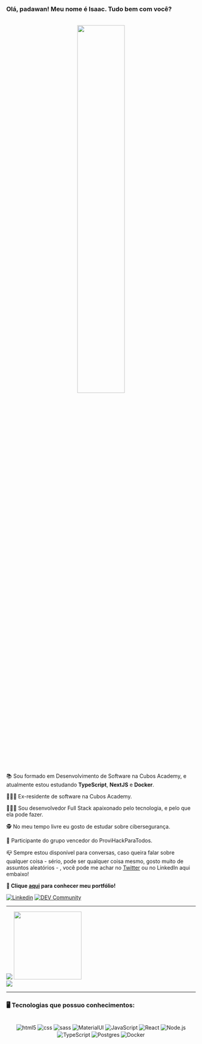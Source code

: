 
<h3>Olá, padawan! Meu nome é Isaac. Tudo bem com você?</h3>
</br>

<div align='center'>
<img src="https://c.tenor.com/7rMJZKO5CYYAAAAC/baby-yoda-hi.gif" width="50%" margin-bottom ='20px'/>
</div>

</br>

<div align='left'> 
    <p>📚 Sou formado em Desenvolvimento de Software na Cubos Academy, e atualmente estou estudando <strong>TypeScript</strong>, <strong>NextJS</strong> e <strong>Docker</strong>.</p>
    <p>👨🏽‍💻 Ex-residente de software na Cubos Academy.</p>
    <p>👨🏽‍🎓 Sou desenvolvedor Full Stack apaixonado pelo tecnologia, e pelo que ela pode fazer.</p>
    <p>🕵️ No meu tempo livre eu gosto de estudar sobre cibersegurança.</p>
    <p>🥇 Participante do grupo vencedor do ProviHackParaTodos.</p> 
    <p>📪 Sempre estou disponível para conversas, caso queira falar sobre qualquer coisa - sério, pode ser qualquer coisa mesmo, gosto muito de assuntos aleatórios - , você pode me achar no <a href='https://twitter.com/isaacjbs' target='_blank'>Twitter</a> ou no LinkedIn aqui embaixo!</p>
    <p><strong>💼 Clique <a href='https://isaacjbs.github.io/portfolio/'>aqui</a> para conhecer meu portfólio!</strong></p>
</div>

[![Linkedin](https://img.shields.io/badge/LinkedIn-0077B5?style=for-the-badge&logo=linkedin&logoColor=white)](https://www.linkedin.com/in/isaac-jbs/)
[![DEV Community](https://img.shields.io/badge/dev.to-0A0A0A?style=for-the-badge&logo=devdotto&logoColor=white)](https://dev.to/isaacjbs)

<hr>

<div>
<img align='+' src="https://github-readme-stats.vercel.app/api?username=IsaacJBS&show_icons=true&title_color=ebc760&text_color=ebc760&icon_color=ebc760&bg_color=050302&cache_seconds=2300">
<img height="180em" src="https://github-readme-stats.vercel.app/api/top-langs/?username=IsaacJBS&layout=compact&langs_count=7&title_color=ebc760&text_color=ebc760&icon_color=ebc760&bg_color=050302"/>
</div>

<img src="https://img.shields.io/static/v1?label=Overview&message=Isaac Jordão&color=050302&style=for-the-badge&logo=GitHub">

<hr>
 
<h3>🖥️ Tecnologias que possuo conhecimentos: </h3>
<div align='center'>
<div style= 'display: inline_block'><br>
<img align='center' alt= 'html5' src='https://img.shields.io/badge/HTML5-E34F26?style=for-the-badge&logo=html5&logoColor=white'>
<img align='center' alt= 'css' src='https://img.shields.io/badge/CSS3-1572B6?style=for-the-badge&logo=css3&logoColor=white'>
<img align='center' alt= 'sass' src='https://img.shields.io/badge/Sass-CC6699?style=for-the-badge&logo=sass&logoColor=white'>
<img align='center' alt= 'MaterialUI' src='https://img.shields.io/badge/Material--UI-0081CB?style=for-the-badge&logo=material-ui&logoColor=white'>
<img align='center' alt= 'JavaScript' src='https://img.shields.io/badge/JavaScript-F7DF1E?style=for-the-badge&logo=javascript&logoColor=black'>
<img align='center' alt= 'React' src='https://img.shields.io/badge/React-20232A?style=for-the-badge&logo=react&logoColor=61DAFB'>
<img align='center' alt= 'Node.js' src='https://img.shields.io/badge/Node.js-43853D?style=for-the-badge&logo=node.js&logoColor=white'>
<img align='center' alt= 'TypeScript' src='https://img.shields.io/badge/TypeScript-007ACC?style=for-the-badge&logo=typescript&logoColor=white'>
<img align='center' alt= 'Postgres' src='https://img.shields.io/badge/PostgreSQL-316192?style=for-the-badge&logo=postgresql&logoColor=white'> 
<img align='center' alt= 'Docker' src='https://img.shields.io/badge/docker-%230db7ed.svg?style=for-the-badge&logo=docker&logoColor=white'>
</div>

